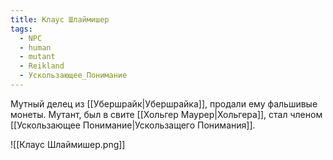 ```yaml
---
title: Клаус Шлаймишер
tags:
  - NPC
  - human
  - mutant
  - Reikland
  - Ускользающее_Понимание
---
```

Мутный делец из [[Убершрайк|Убершрайка]], продали ему фальшивые монеты. Мутант, был в свите [[Хольгер Маурер|Хольгера]], стал членом [[Ускользающее Понимание|Ускользащего Понимания]].

![[Клаус Шлаймишер.png]]